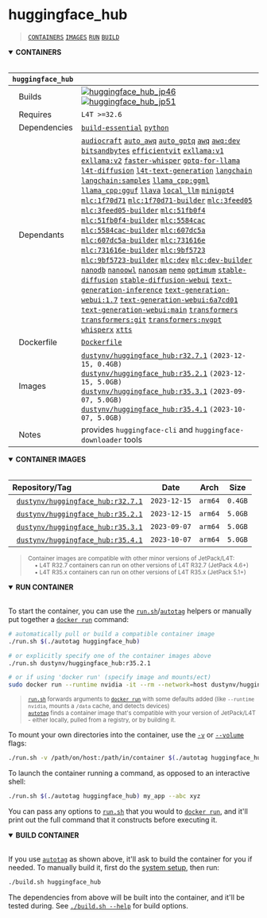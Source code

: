 # huggingface_hub

> [`CONTAINERS`](#user-content-containers) [`IMAGES`](#user-content-images) [`RUN`](#user-content-run) [`BUILD`](#user-content-build)

<details open>
<summary><b><a id="containers">CONTAINERS</a></b></summary>
<br>

| **`huggingface_hub`** | |
| :-- | :-- |
| &nbsp;&nbsp;&nbsp;Builds | [![`huggingface_hub_jp46`](https://img.shields.io/github/actions/workflow/status/dusty-nv/jetson-containers/huggingface_hub_jp46.yml?label=huggingface_hub:jp46)](https://github.com/dusty-nv/jetson-containers/actions/workflows/huggingface_hub_jp46.yml) [![`huggingface_hub_jp51`](https://img.shields.io/github/actions/workflow/status/dusty-nv/jetson-containers/huggingface_hub_jp51.yml?label=huggingface_hub:jp51)](https://github.com/dusty-nv/jetson-containers/actions/workflows/huggingface_hub_jp51.yml) |
| &nbsp;&nbsp;&nbsp;Requires | `L4T >=32.6` |
| &nbsp;&nbsp;&nbsp;Dependencies | [`build-essential`](/packages/build-essential) [`python`](/packages/python) |
| &nbsp;&nbsp;&nbsp;Dependants | [`audiocraft`](/packages/audio/audiocraft) [`auto_awq`](/packages/llm/auto_awq) [`auto_gptq`](/packages/llm/auto_gptq) [`awq`](/packages/llm/awq) [`awq:dev`](/packages/llm/awq) [`bitsandbytes`](/packages/llm/bitsandbytes) [`efficientvit`](/packages/vit/efficientvit) [`exllama:v1`](/packages/llm/exllama) [`exllama:v2`](/packages/llm/exllama) [`faster-whisper`](/packages/audio/faster-whisper) [`gptq-for-llama`](/packages/llm/gptq-for-llama) [`l4t-diffusion`](/packages/l4t/l4t-diffusion) [`l4t-text-generation`](/packages/l4t/l4t-text-generation) [`langchain`](/packages/llm/langchain) [`langchain:samples`](/packages/llm/langchain) [`llama_cpp:ggml`](/packages/llm/llama_cpp) [`llama_cpp:gguf`](/packages/llm/llama_cpp) [`llava`](/packages/llm/llava) [`local_llm`](/packages/llm/local_llm) [`minigpt4`](/packages/llm/minigpt4) [`mlc:1f70d71`](/packages/llm/mlc) [`mlc:1f70d71-builder`](/packages/llm/mlc) [`mlc:3feed05`](/packages/llm/mlc) [`mlc:3feed05-builder`](/packages/llm/mlc) [`mlc:51fb0f4`](/packages/llm/mlc) [`mlc:51fb0f4-builder`](/packages/llm/mlc) [`mlc:5584cac`](/packages/llm/mlc) [`mlc:5584cac-builder`](/packages/llm/mlc) [`mlc:607dc5a`](/packages/llm/mlc) [`mlc:607dc5a-builder`](/packages/llm/mlc) [`mlc:731616e`](/packages/llm/mlc) [`mlc:731616e-builder`](/packages/llm/mlc) [`mlc:9bf5723`](/packages/llm/mlc) [`mlc:9bf5723-builder`](/packages/llm/mlc) [`mlc:dev`](/packages/llm/mlc) [`mlc:dev-builder`](/packages/llm/mlc) [`nanodb`](/packages/vectordb/nanodb) [`nanoowl`](/packages/vit/nanoowl) [`nanosam`](/packages/vit/nanosam) [`nemo`](/packages/nemo) [`optimum`](/packages/llm/optimum) [`stable-diffusion`](/packages/diffusion/stable-diffusion) [`stable-diffusion-webui`](/packages/diffusion/stable-diffusion-webui) [`text-generation-inference`](/packages/llm/text-generation-inference) [`text-generation-webui:1.7`](/packages/llm/text-generation-webui) [`text-generation-webui:6a7cd01`](/packages/llm/text-generation-webui) [`text-generation-webui:main`](/packages/llm/text-generation-webui) [`transformers`](/packages/llm/transformers) [`transformers:git`](/packages/llm/transformers) [`transformers:nvgpt`](/packages/llm/transformers) [`whisperx`](/packages/audio/whisperx) [`xtts`](/packages/audio/xtts) |
| &nbsp;&nbsp;&nbsp;Dockerfile | [`Dockerfile`](Dockerfile) |
| &nbsp;&nbsp;&nbsp;Images | [`dustynv/huggingface_hub:r32.7.1`](https://hub.docker.com/r/dustynv/huggingface_hub/tags) `(2023-12-15, 0.4GB)`<br>[`dustynv/huggingface_hub:r35.2.1`](https://hub.docker.com/r/dustynv/huggingface_hub/tags) `(2023-12-15, 5.0GB)`<br>[`dustynv/huggingface_hub:r35.3.1`](https://hub.docker.com/r/dustynv/huggingface_hub/tags) `(2023-09-07, 5.0GB)`<br>[`dustynv/huggingface_hub:r35.4.1`](https://hub.docker.com/r/dustynv/huggingface_hub/tags) `(2023-10-07, 5.0GB)` |
| &nbsp;&nbsp;&nbsp;Notes | provides `huggingface-cli` and `huggingface-downloader` tools |

</details>

<details open>
<summary><b><a id="images">CONTAINER IMAGES</a></b></summary>
<br>

| Repository/Tag | Date | Arch | Size |
| :-- | :--: | :--: | :--: |
| &nbsp;&nbsp;[`dustynv/huggingface_hub:r32.7.1`](https://hub.docker.com/r/dustynv/huggingface_hub/tags) | `2023-12-15` | `arm64` | `0.4GB` |
| &nbsp;&nbsp;[`dustynv/huggingface_hub:r35.2.1`](https://hub.docker.com/r/dustynv/huggingface_hub/tags) | `2023-12-15` | `arm64` | `5.0GB` |
| &nbsp;&nbsp;[`dustynv/huggingface_hub:r35.3.1`](https://hub.docker.com/r/dustynv/huggingface_hub/tags) | `2023-09-07` | `arm64` | `5.0GB` |
| &nbsp;&nbsp;[`dustynv/huggingface_hub:r35.4.1`](https://hub.docker.com/r/dustynv/huggingface_hub/tags) | `2023-10-07` | `arm64` | `5.0GB` |

> <sub>Container images are compatible with other minor versions of JetPack/L4T:</sub><br>
> <sub>&nbsp;&nbsp;&nbsp;&nbsp;• L4T R32.7 containers can run on other versions of L4T R32.7 (JetPack 4.6+)</sub><br>
> <sub>&nbsp;&nbsp;&nbsp;&nbsp;• L4T R35.x containers can run on other versions of L4T R35.x (JetPack 5.1+)</sub><br>
</details>

<details open>
<summary><b><a id="run">RUN CONTAINER</a></b></summary>
<br>

To start the container, you can use the [`run.sh`](/docs/run.md)/[`autotag`](/docs/run.md#autotag) helpers or manually put together a [`docker run`](https://docs.docker.com/engine/reference/commandline/run/) command:
```bash
# automatically pull or build a compatible container image
./run.sh $(./autotag huggingface_hub)

# or explicitly specify one of the container images above
./run.sh dustynv/huggingface_hub:r35.2.1

# or if using 'docker run' (specify image and mounts/ect)
sudo docker run --runtime nvidia -it --rm --network=host dustynv/huggingface_hub:r35.2.1
```
> <sup>[`run.sh`](/docs/run.md) forwards arguments to [`docker run`](https://docs.docker.com/engine/reference/commandline/run/) with some defaults added (like `--runtime nvidia`, mounts a `/data` cache, and detects devices)</sup><br>
> <sup>[`autotag`](/docs/run.md#autotag) finds a container image that's compatible with your version of JetPack/L4T - either locally, pulled from a registry, or by building it.</sup>

To mount your own directories into the container, use the [`-v`](https://docs.docker.com/engine/reference/commandline/run/#volume) or [`--volume`](https://docs.docker.com/engine/reference/commandline/run/#volume) flags:
```bash
./run.sh -v /path/on/host:/path/in/container $(./autotag huggingface_hub)
```
To launch the container running a command, as opposed to an interactive shell:
```bash
./run.sh $(./autotag huggingface_hub) my_app --abc xyz
```
You can pass any options to [`run.sh`](/docs/run.md) that you would to [`docker run`](https://docs.docker.com/engine/reference/commandline/run/), and it'll print out the full command that it constructs before executing it.
</details>
<details open>
<summary><b><a id="build">BUILD CONTAINER</b></summary>
<br>

If you use [`autotag`](/docs/run.md#autotag) as shown above, it'll ask to build the container for you if needed.  To manually build it, first do the [system setup](/docs/setup.md), then run:
```bash
./build.sh huggingface_hub
```
The dependencies from above will be built into the container, and it'll be tested during.  See [`./build.sh --help`](/jetson_containers/build.py) for build options.
</details>
